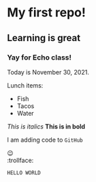# My first repo!

## Learning is great

### Yay for Echo class!

Today is November 30, 2021. 

Lunch items:
- Fish
- Tacos
- Water


*This is italics*
**This is in bold**

I am adding code to `GitHub`

:wink: \
:trollface:

```HELLO WORLD```